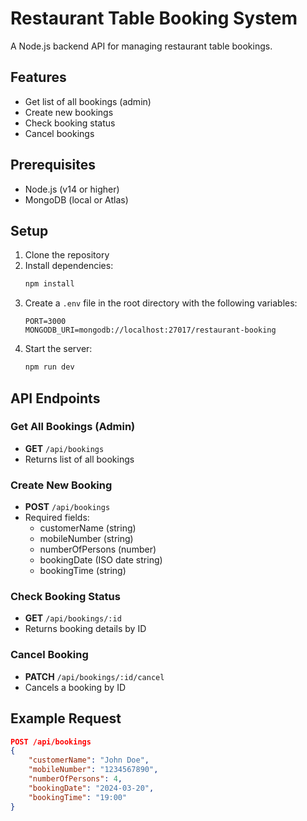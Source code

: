 # Restaurant Table Booking System

A Node.js backend API for managing restaurant table bookings.

## Features

- Get list of all bookings (admin)
- Create new bookings
- Check booking status
- Cancel bookings

## Prerequisites

- Node.js (v14 or higher)
- MongoDB (local or Atlas)

## Setup

1. Clone the repository
2. Install dependencies:
   ```bash
   npm install
   ```
3. Create a `.env` file in the root directory with the following variables:
   ```
   PORT=3000
   MONGODB_URI=mongodb://localhost:27017/restaurant-booking
   ```
4. Start the server:
   ```bash
   npm run dev
   ```

## API Endpoints

### Get All Bookings (Admin)
- **GET** `/api/bookings`
- Returns list of all bookings

### Create New Booking
- **POST** `/api/bookings`
- Required fields:
  - customerName (string)
  - mobileNumber (string)
  - numberOfPersons (number)
  - bookingDate (ISO date string)
  - bookingTime (string)

### Check Booking Status
- **GET** `/api/bookings/:id`
- Returns booking details by ID

### Cancel Booking
- **PATCH** `/api/bookings/:id/cancel`
- Cancels a booking by ID

## Example Request

```json
POST /api/bookings
{
    "customerName": "John Doe",
    "mobileNumber": "1234567890",
    "numberOfPersons": 4,
    "bookingDate": "2024-03-20",
    "bookingTime": "19:00"
}
``` 